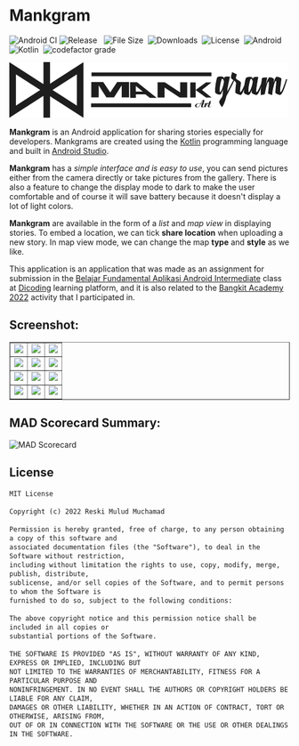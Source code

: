 # Mankgram
![Android CI](https://github.com/reskimulud/Mankgram/actions/workflows/main.yml/badge.svg)
![Release](https://img.shields.io/github/v/release/reskimulud/Mankgram) &nbsp;
![File Size](https://img.shields.io/github/repo-size/reskimulud/Mankgram?logo=github)&nbsp;
![Downloads](https://img.shields.io/github/downloads/reskimulud/Mankgram/total)&nbsp;
![License](https://img.shields.io/github/license/reskimulud/Mankgram?logo=github)&nbsp;
![Android](https://img.shields.io/badge/Android-3DDC84?logo=android&logoColor=white)&nbsp;
![Kotlin](https://img.shields.io/badge/kotlin-%230095D5.svg?logo=kotlin&logoColor=white)&nbsp;
![codefactor grade](https://img.shields.io/codefactor/grade/github/reskimulud/Mankgram/main?label=codefactor%20grade&logo=codefactor)&nbsp;

![Mankgram](/app/src/main/res/drawable/mankgram_500.webp)

**Mankgram** is an Android application for sharing stories especially for developers. Mankgrams are created using the [Kotlin](https://kotlinlang.org) programming language and built in [Android Studio](https://developer.android.com/studio).

**Mankgram** has a *simple interface and is easy to use*, you can send pictures either from the camera directly or take pictures from the gallery. There is also a feature to change the display mode to dark to make the user comfortable and of course it will save battery because it doesn't display a lot of light colors.

**Mankgram** are available in the form of a *list* and *map view* in displaying stories. To embed a location, we can tick **share location** when uploading a new story. In map view mode, we can change the map **type** and **style** as we like.

This application is an application that was made as an assignment for submission in the [Belajar Fundamental Aplikasi Android Intermediate](https://dicoding.com/academies/352) class at [Dicoding](https://dicoding.com) learning platform, and it is also related to the [Bangkit Academy 2022](https://g.co/bangkit) activity that I participated in.

## Screenshot:

<table border="1" align="center">
  <tr>
    <td><img src="https://raw.githubusercontent.com/reskimulud/reskimulud/main/assets_for_project/mankgram/Screenshot_2022-04-12-16-38-24-52.png" width="240px" /></td>
    <td><img src="https://raw.githubusercontent.com/reskimulud/reskimulud/main/assets_for_project/mankgram/Screenshot_2022-04-12-16-38-29-07.png" width="240px" /></td>
    <td><img src="https://raw.githubusercontent.com/reskimulud/reskimulud/main/assets_for_project/mankgram/Screenshot_2022-04-12-16-38-32-10.png" width="240px" /></td>
  </tr>

  <tr>
    <td><img src="https://raw.githubusercontent.com/reskimulud/reskimulud/main/assets_for_project/mankgram/Screenshot_2022-04-12-16-38-35-53.png" width="240px" /></td>
    <td><img src="https://raw.githubusercontent.com/reskimulud/reskimulud/main/assets_for_project/mankgram/Screenshot_2022-04-12-16-38-02-51.png" width="240px" /></td>
    <td><img src="https://raw.githubusercontent.com/reskimulud/reskimulud/main/assets_for_project/mankgram/Screenshot_2022-04-12-16-38-08-00.png" width="240px" /></td>
  </tr>

  <tr>
    <td><img src="https://raw.githubusercontent.com/reskimulud/reskimulud/main/assets_for_project/mankgram/Screenshot_2022-04-12-16-36-21-58.png" width="240px" /></td>
    <td><img src="https://raw.githubusercontent.com/reskimulud/reskimulud/main/assets_for_project/mankgram/Screenshot_2022-04-12-16-36-51-35.png" width="240px" /></td>
    <td><img src="https://raw.githubusercontent.com/reskimulud/reskimulud/main/assets_for_project/mankgram/Screenshot_2022-04-12-16-37-52-69.png" width="240px" /></td>
  </tr>

  <tr>
    <td><img src="https://raw.githubusercontent.com/reskimulud/reskimulud/main/assets_for_project/mankgram/Screenshot_2022-05-05-11-23-50-46.png" width="240px" /></td>
    <td><img src="https://raw.githubusercontent.com/reskimulud/reskimulud/main/assets_for_project/mankgram/Screenshot_2022-05-05-11-23-57-08.png" width="240px" /></td>
    <td><img src="https://raw.githubusercontent.com/reskimulud/reskimulud/main/assets_for_project/mankgram/Screenshot_2022-05-05-11-24-11-05.png" width="240px" /></td>
  </tr>

</table>

## MAD Scorecard Summary:
![MAD Scorecard](https://raw.githubusercontent.com/reskimulud/reskimulud/main/assets_for_project/mankgram/summary.png)

## License

```
MIT License

Copyright (c) 2022 Reski Mulud Muchamad

Permission is hereby granted, free of charge, to any person obtaining a copy of this software and
associated documentation files (the "Software"), to deal in the Software without restriction,
including without limitation the rights to use, copy, modify, merge, publish, distribute,
sublicense, and/or sell copies of the Software, and to permit persons to whom the Software is
furnished to do so, subject to the following conditions:

The above copyright notice and this permission notice shall be included in all copies or
substantial portions of the Software.

THE SOFTWARE IS PROVIDED "AS IS", WITHOUT WARRANTY OF ANY KIND, EXPRESS OR IMPLIED, INCLUDING BUT
NOT LIMITED TO THE WARRANTIES OF MERCHANTABILITY, FITNESS FOR A PARTICULAR PURPOSE AND
NONINFRINGEMENT. IN NO EVENT SHALL THE AUTHORS OR COPYRIGHT HOLDERS BE LIABLE FOR ANY CLAIM,
DAMAGES OR OTHER LIABILITY, WHETHER IN AN ACTION OF CONTRACT, TORT OR OTHERWISE, ARISING FROM,
OUT OF OR IN CONNECTION WITH THE SOFTWARE OR THE USE OR OTHER DEALINGS IN THE SOFTWARE.
```
